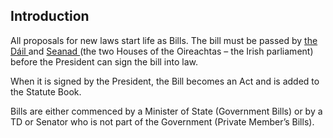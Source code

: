 ##  Introduction

All proposals for new laws start life as Bills. The bill must be passed by [
the Dáil ](/en/government-in-ireland/houses-of-the-oireachtas/dail-eireann/)
and [ Seanad ](/en/government-in-ireland/houses-of-the-oireachtas/the-seanad/)
(the two Houses of the Oireachtas – the Irish parliament) before the President
can sign the bill into law.

When it is signed by the President, the Bill becomes an Act and is added to
the Statute Book.

Bills are either commenced by a Minister of State (Government Bills) or by a
TD or Senator who is not part of the Government (Private Member’s Bills).
